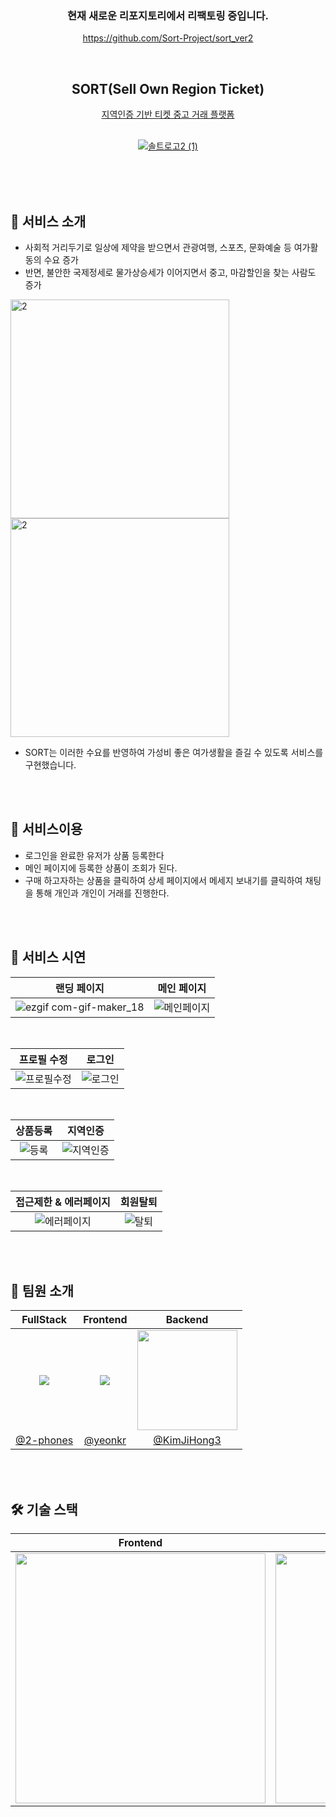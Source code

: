 <div align="center">

 ### 현재 새로운 리포지토리에서 리팩토링 중입니다.<br>
 https://github.com/Sort-Project/sort_ver2


<br/>
<h2> SORT(Sell Own Region Ticket) </h2>
 
 [지역인증 기반 티켓 중고 거래 플랫폼](https://ticketissort.com/)<br/><br/>

[![솔트로고2 (1)](https://user-images.githubusercontent.com/104279155/195317360-06a22c15-b9dc-4191-80e1-a88dc74dcf79.svg)](https://ticketissort.com/)
 
<br/>
</div>

<br/>
<br/>

## 🎫 서비스 소개
- 사회적 거리두기로 일상에 제약을 받으면서 관광여행, 스포츠, 문화예술 등 여가활동의 수요 증가
- 반면, 불안한 국제정세로 물가상승세가 이어지면서 중고, 마감할인을 찾는 사람도 증가

<p>
<img width="350" height="350" alt="2" src="https://user-images.githubusercontent.com/87120463/197337414-d9f0bf9b-edc5-4c50-838e-2611c4309214.png">
<img width="350" height="350" alt="2" src="https://user-images.githubusercontent.com/87120463/197337518-f1fe3dab-840b-421b-a25d-5b8114a773fe.png">
</p>

- SORT는 이러한 수요를 반영하여 가성비 좋은 여가생활을 즐길 수 있도록 서비스를 구현했습니다.

<br/>
<br/>

## 👀 서비스이용

- 로그인을 완료한 유저가 상품 등록한다
- 메인 페이지에 등록한 상품이 조회가 된다.
- 구매 하고자하는 상품을 클릭하여 상세 페이지에서 메세지 보내기를 클릭하여 채팅을 통해 개인과 개인이 거래를 진행한다.

<br/>
<br/>

## 🎥 서비스 시연

| 랜딩 페이지 | 메인 페이지 |
| :-----------: | :-----------: |
| ![ezgif com-gif-maker_18](https://user-images.githubusercontent.com/104279155/195334378-7a1ed5e6-b8e9-4171-b2de-68844082bc9f.gif) | ![메인페이지](https://user-images.githubusercontent.com/104279155/195334487-5d6f5e0c-7981-45d3-93ae-c9d0e9fa721f.gif) |

<br/>

| 프로필 수정 | 로그인 |
| :-----------: | :-----------: |
| ![프로필수정](https://user-images.githubusercontent.com/104279155/195345283-fecb2536-b2d9-4615-812f-48e086dd19f5.gif) | ![로그인](https://user-images.githubusercontent.com/104279155/195346628-b76d6d05-f6ff-403d-911e-64f69679e1b4.gif)



<br/>

| 상품등록 | 지역인증 |
| :-----------: | :-----------: |
| ![등록](https://user-images.githubusercontent.com/104279155/195342848-af220b0b-4088-4856-aa40-efc950782d06.gif) | ![지역인증](https://user-images.githubusercontent.com/104279155/195340355-b1b7e2f0-e709-40d6-bdb8-1cc0a8e35baa.gif)

<br/>

| 접근제한 & 에러페이지 | 회원탈퇴 |
| :-----------: | :-----------: |
| ![에러페이지](https://user-images.githubusercontent.com/104279155/195344511-3a6191ee-3268-43c4-813d-a695831eaedb.gif) | ![탈퇴](https://user-images.githubusercontent.com/104279155/195343044-da82905a-c153-4361-aae0-35123e39960b.gif)

<br/>
<br/>

## 🧂 팀원 소개
|FullStack|Frontend|Backend|
|:-:|:-:|:-:|
|![](https://github.com/2-phones.png?size=160)|![](https://github.com/yeonkr.png?size=160)|<img src="https://avatars.githubusercontent.com/u/94733559?v=4" width=160px>|
|[@2-phones](https://github.com/2-phones)|[@yeonkr](https://github.com/yeonkr)|[@KimJiHong3](https://github.com/KimJiHong3)|

<br/>
<br/>

## 🛠 기술 스택
| Frontend | Backend |
| :----------------: | :-----------: |
|<img src="https://user-images.githubusercontent.com/104279155/195328509-cdb977e8-8cd8-4471-87c5-b2ae5ad66222.png" width="400" />|<img src="https://user-images.githubusercontent.com/104279155/195329350-7d0d3e99-b01a-4089-aed5-8dbe0739fcea.png" width="400" />
